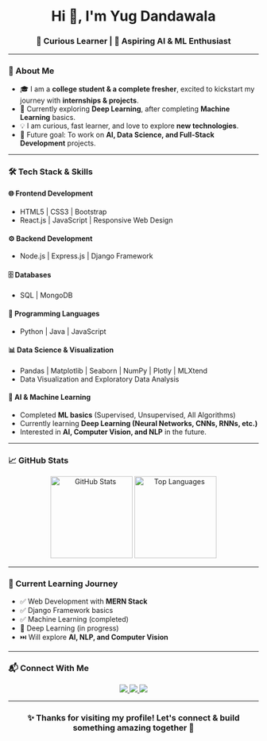 <!-- Modern GitHub Profile README for a Fresher -->

<h1 align="center">Hi 👋, I'm Yug Dandawala</h1>
<h3 align="center">🚀 Curious Learner | 🤖 Aspiring AI & ML Enthusiast</h3>

---

### 🌟 About Me
- 🎓 I am a **college student & a complete fresher**, excited to kickstart my journey with **internships & projects**.  
- 🌱 Currently exploring **Deep Learning**, after completing **Machine Learning** basics.  
- 💡 I am curious, fast learner, and love to explore **new technologies**.  
- 🚀 Future goal: To work on **AI, Data Science, and Full-Stack Development** projects.  

---

### 🛠️ Tech Stack & Skills
#### 🌐 Frontend Development
- HTML5 | CSS3 | Bootstrap  
- React.js | JavaScript | Responsive Web Design  

#### ⚙️ Backend Development
- Node.js | Express.js | Django Framework  

#### 🗄️ Databases
- SQL | MongoDB  

#### 🔮 Programming Languages
- Python | Java | JavaScript  

#### 📊 Data Science & Visualization
- Pandas | Matplotlib | Seaborn | NumPy | Plotly | MLXtend
- Data Visualization and Exploratory Data Analysis  
 
#### 🤖 AI & Machine Learning
- Completed **ML basics** (Supervised, Unsupervised, All Algorithms)  
- Currently learning **Deep Learning (Neural Networks, CNNs, RNNs, etc.)**  
- Interested in **AI, Computer Vision, and NLP** in the future.  

---

### 📈 GitHub Stats
<p align="center">
  <img src="https://github-readme-stats.vercel.app/api?username=your-github-username&show_icons=true&theme=radical" alt="GitHub Stats" height="165"/>
  <img src="https://github-readme-stats.vercel.app/api/top-langs/?username=your-github-username&layout=compact&theme=radical" alt="Top Languages" height="165"/>
</p>

---

### 📌 Current Learning Journey
- ✅ Web Development with **MERN Stack**  
- ✅ Django Framework basics  
- ✅ Machine Learning (completed)  
- 🔄 Deep Learning (in progress)  
- ⏭️ Will explore **AI, NLP, and Computer Vision**  

---

### 📬 Connect With Me
<p align="center">
  <a href="https://linkedin.com/in/your-linkedin-profile" target="_blank">
    <img src="https://img.shields.io/badge/-LinkedIn-%230077B5?style=for-the-badge&logo=linkedin&logoColor=white"/>
  </a>
  <a href="mailto:your-email@gmail.com">
    <img src="https://img.shields.io/badge/Gmail-D14836?style=for-the-badge&logo=gmail&logoColor=white"/>
  </a>
  <a href="https://github.com/your-github-username">
    <img src="https://img.shields.io/badge/GitHub-100000?style=for-the-badge&logo=github&logoColor=white"/>
  </a>
</p>

---

<h3 align="center">✨ Thanks for visiting my profile! Let's connect & build something amazing together 🚀</h3>
